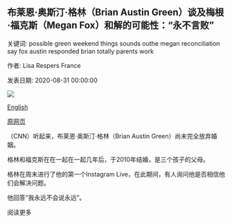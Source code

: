 ## 布莱恩·奥斯汀·格林（Brian Austin Green）谈及梅根·福克斯（Megan Fox）和解的可能性：“永不言败”

关键词: possible green weekend things sounds outhe megan reconciliation say fox austin responded brian totally parents work

作者: Lisa Respers France

发表日期: 2020-08-31 00:00:00

![](https://cdn.cnn.com/cnnnext/dam/assets/200519103621-brian-austin-green-megan-fox-super-tease.jpg)

[English](Brian%20Austin%20Green%20on%20possible%20Megan%20Fox%20reconciliation%3A%20%27Never%20say%20never%27.md)

[原网页](https://edition.cnn.com/2020/08/31/entertainment/brian-austin-green-megan-fox/index.html)

（CNN）听起来，布莱恩·奥斯汀·格林（Brian Austin Green）尚未完全放弃婚姻。

格林和福克斯在在一起在一起几年后，于2010年结婚，是三个孩子的父母。

格林在周末进行了他的第一个Instagram Live，在此期间，有人询问他是否相信他们会解决问题。

他回答“我永远不会说永远”。

阅读更多